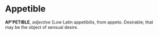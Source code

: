 # Appetible

**AP'PETIBLE**, _adjective_ \[Low Latin appetibilis, from appeto. Desirable; that may be the object of sensual desire.
